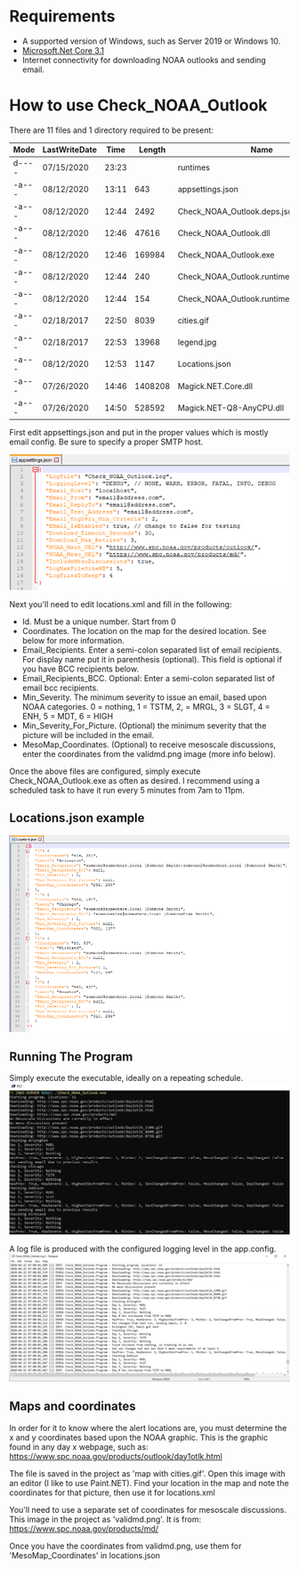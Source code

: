 # Requirements
* A supported version of Windows, such as Server 2019 or Windows 10.
* [Microsoft.Net Core 3.1](https://dotnet.microsoft.com/download/dotnet-core/3.1)
* Internet connectivity for downloading NOAA outlooks and sending email.

# How to use Check_NOAA_Outlook

There are 11 files and 1 directory required to be present:

Mode  | LastWriteDate | Time   | Length | Name   
---   | ---           | ---    | ---    | ---
d---- |        07/15/2020 |  23:23 |             | runtimes
-a--- |        08/12/2020 |  13:11 |          643| appsettings.json
-a--- |        08/12/2020 |  12:44 |         2492| Check_NOAA_Outlook.deps.json
-a--- |        08/12/2020 |  12:46 |        47616| Check_NOAA_Outlook.dll
-a--- |        08/12/2020 |  12:46 |       169984| Check_NOAA_Outlook.exe
-a--- |        08/12/2020 |  12:44 |          240| Check_NOAA_Outlook.runtimeconfig.dev.json
-a--- |        08/12/2020 |  12:44 |          154| Check_NOAA_Outlook.runtimeconfig.json
-a--- |        02/18/2017 |  22:50 |         8039| cities.gif
-a--- |        02/18/2017 |  22:53 |        13968| legend.jpg
-a--- |        08/12/2020 |  12:53 |         1147| Locations.json
-a--- |        07/26/2020 |  14:46 |      1408208| Magick.NET.Core.dll
-a--- |        07/26/2020 |  14:50 |       528592| Magick.NET-Q8-AnyCPU.dll

First edit appsettings.json and put in the proper values which is mostly email config.  Be sure to specify a proper SMTP host.

![appconfig](/images/appconfig.PNG)

Next you'll need to edit locations.xml and fill in the following:

* Id.  Must be a unique number.  Start from 0
* Coordinates.  The location on the map for the desired location.  See below for more information.
* Email_Recipients.  Enter a semi-colon separated list of email recipients.  For display name put it in parenthesis (optional).  This field is optional if you have BCC recipients below.
* Email_Recipients_BCC.  Optional: Enter a semi-colon separated list of email bcc recipients.
* Min_Severity.  The minimum severity to issue an email, based upon NOAA categories.  0 = nothing, 1 = TSTM, 2, = MRGL, 3 = SLGT, 4 = ENH, 5 = MDT, 6 = HIGH
* Min_Severity_For_Picture.  (Optional) the minimum severity that the picture will be included in the email.
* MesoMap_Coordinates.  (Optional) to receive mesoscale discussions, enter the coordinates from the validmd.png image (more info below).

Once the above files are configured, simply execute Check_NOAA_Outlook.exe as often as desired.  I recommend using a scheduled task to have it run every 5 minutes from 7am to 11pm.

## Locations.json example
![locations.PNG](/images/locations.PNG)

## Running The Program
Simply execute the executable, ideally on a repeating schedule.
![sample1](/images/sample1.PNG)

A log file is produced with the configured logging level in the app.config.
![logsample](/images/logsample.PNG)

## Maps and coordinates

In order for it to know where the alert locations are, you must determine the x and y coordinates based upon the NOAA graphic.  This is the graphic found in any day x webpage, such as: <https://www.spc.noaa.gov/products/outlook/day1otlk.html>

The file is saved in the project as 'map with cities.gif'.  Open this image with an editor (I like to use Paint.NET).  Find your location in the map and note the coordinates for that picture, then use it for locations.xml

You'll need to use a separate set of coordinates for mesoscale discussions.  This image in the project as 'validmd.png'.  It is from: <https://www.spc.noaa.gov/products/md/>

Once you have the coordinates from validmd.png, use them for 'MesoMap_Coordinates' in locations.json

[Day1]:https://www.spc.noaa.gov/products/outlook/day1otlk.html ("https://www.spc.noaa.gov/products/outlook/day1otlk.html")
[Meso]:https://www.spc.noaa.gov/products/md/   "https://www.spc.noaa.gov/products/md/"
